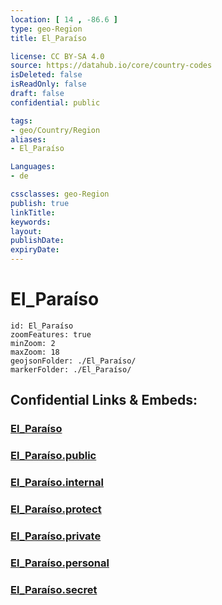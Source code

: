 ```yaml
---
location: [ 14 , -86.6 ] 
type: geo-Region
title: El_Paraíso

license: CC BY-SA 4.0
source: https://datahub.io/core/country-codes
isDeleted: false
isReadOnly: false
draft: false
confidential: public

tags:
- geo/Country/Region
aliases:
- El_Paraíso

Languages:
- de

cssclasses: geo-Region
publish: true
linkTitle: 
keywords: 
layout: 
publishDate: 
expiryDate: 
---
```


# El_Paraíso

```leaflet
id: El_Paraíso
zoomFeatures: true 
minZoom: 2 
maxZoom: 18
geojsonFolder: ./El_Paraíso/
markerFolder: ./El_Paraíso/
```


## Confidential Links & Embeds: 

### [El_Paraíso](/_Standards/Earth/Continent/America~Central/Honduras/departments~Honduras/El_Paraíso.md) 

### [El_Paraíso.public](/_public/Earth/Continent/America~Central/Honduras/departments~Honduras/El_Paraíso.public.md) 

### [El_Paraíso.internal](/_internal/Earth/Continent/America~Central/Honduras/departments~Honduras/El_Paraíso.internal.md) 

### [El_Paraíso.protect](/_protect/Earth/Continent/America~Central/Honduras/departments~Honduras/El_Paraíso.protect.md) 

### [El_Paraíso.private](/_private/Earth/Continent/America~Central/Honduras/departments~Honduras/El_Paraíso.private.md) 

### [El_Paraíso.personal](/_personal/Earth/Continent/America~Central/Honduras/departments~Honduras/El_Paraíso.personal.md) 

### [El_Paraíso.secret](/_secret/Earth/Continent/America~Central/Honduras/departments~Honduras/El_Paraíso.secret.md)

